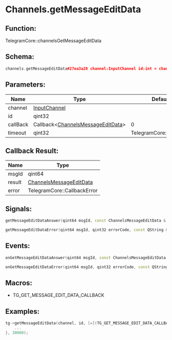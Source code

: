 # Channels.getMessageEditData

## Function:

TelegramCore::channelsGetMessageEditData

## Schema:

```c++
channels.getMessageEditData#27ea3a28 channel:InputChannel id:int = channels.MessageEditData;
```
## Parameters:

|Name|Type|Default|
|----|----|-------|
|channel|[InputChannel](../../types/inputchannel.md)||
|id|qint32||
|callBack|Callback&lt;[ChannelsMessageEditData](../../types/channelsmessageeditdata.md)&gt;|0|
|timeout|qint32|TelegramCore::timeOut()|

## Callback Result:

|Name|Type|
|----|----|
|msgId|qint64|
|result|[ChannelsMessageEditData](../../types/channelsmessageeditdata.md)|
|error|TelegramCore::CallbackError|

## Signals:

```c++
getMessageEditDataAnswer(qint64 msgId, const ChannelsMessageEditData & result)
```
```c++
getMessageEditDataError(qint64 msgId, qint32 errorCode, const QString &errorText)
```

## Events:

```c++
onGetMessageEditDataAnswer(qint64 msgId, const ChannelsMessageEditData & result)
```
```c++
onGetMessageEditDataError(qint64 msgId, qint32 errorCode, const QString &errorText)
```

## Macros:

* TG_GET_MESSAGE_EDIT_DATA_CALLBACK

## Examples:

```c++
tg->getMessageEditData(channel, id, [=](TG_GET_MESSAGE_EDIT_DATA_CALLBACK){
    ...
}, 30000);
```
